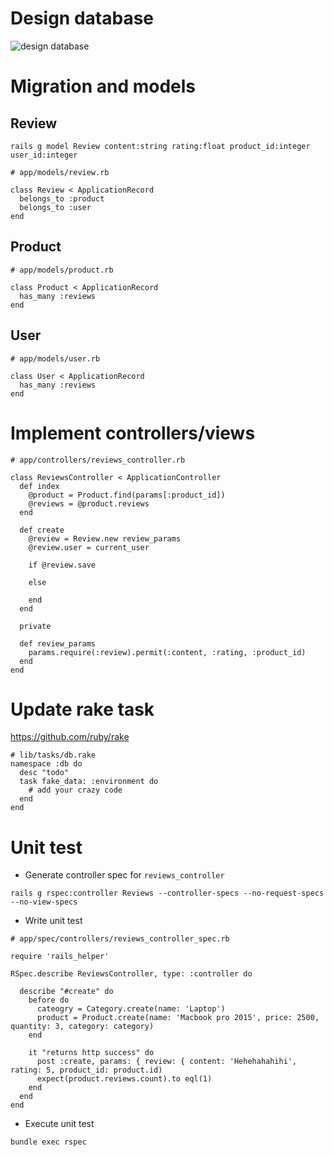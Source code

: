 # Design database

![design database](https://cacoo.com/diagrams/0lpzpe7Wgiif3xTI-8D104.png)

# Migration and models

## Review

```
rails g model Review content:string rating:float product_id:integer user_id:integer
```

```
# app/models/review.rb

class Review < ApplicationRecord
  belongs_to :product
  belongs_to :user
end
```

## Product
```
# app/models/product.rb

class Product < ApplicationRecord
  has_many :reviews
end
```

## User
```
# app/models/user.rb

class User < ApplicationRecord
  has_many :reviews
end
```

# Implement controllers/views

```
# app/controllers/reviews_controller.rb

class ReviewsController < ApplicationController
  def index
    @product = Product.find(params[:product_id])
    @reviews = @product.reviews
  end

  def create
    @review = Review.new review_params
    @review.user = current_user

    if @review.save

    else

    end
  end

  private

  def review_params
    params.require(:review).permit(:content, :rating, :product_id)
  end
end
```

# Update rake task
https://github.com/ruby/rake

```
# lib/tasks/db.rake
namespace :db do
  desc "todo"
  task fake_data: :environment do
    # add your crazy code
  end
end
```

# Unit test

- Generate controller spec for `reviews_controller`

```
rails g rspec:controller Reviews --controller-specs --no-request-specs --no-view-specs
```

- Write unit test

```
# app/spec/controllers/reviews_controller_spec.rb

require 'rails_helper'

RSpec.describe ReviewsController, type: :controller do

  describe "#create" do
    before do
      cateogry = Category.create(name: 'Laptop')
      product = Product.create(name: 'Macbook pro 2015', price: 2500, quantity: 3, category: category)
    end

    it "returns http success" do
      post :create, params: { review: { content: 'Hehehahahihi', rating: 5, product_id: product.id)
      expect(product.reviews.count).to eql(1)
    end
  end
end
```

- Execute unit test

```
bundle exec rspec
```
